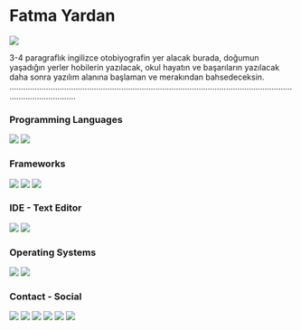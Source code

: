 # Fatma Yardan

![](https://user-images.githubusercontent.com/90905334/154847401-dfa8a91a-f21e-4f05-893e-67ac9e567d0b.png)

3-4 paragraflık ingilizce otobiyografin yer alacak burada, doğumun yaşadığın yerler hobilerin yazılacak, okul hayatın ve başarıların yazılacak daha sonra yazılım alanına başlaman ve merakından bahsedeceksin. .........................................................................................................................................................


### Programming Languages

[![](https://img.shields.io/badge/Python-3776AB?style=for-the-badge&logo=python&logoColor=white)](https://www.python.org/) [![](https://img.shields.io/badge/Dart-0175C2?style=for-the-badge&logo=dart&logoColor=white)](https://dart.dev/)


### Frameworks

[![](https://img.shields.io/badge/Flutter-02569B?style=for-the-badge&logo=flutter&logoColor=white)](https://flutter.dev/) [![](https://img.shields.io/badge/Flask-000000?style=for-the-badge&logo=flask&logoColor=white)](https://flask.palletsprojects.com/) [![](https://img.shields.io/badge/SQLite-07405E?style=for-the-badge&logo=sqlite&logoColor=white)](https://www.sqlite.org/)


### IDE - Text Editor

[![](https://img.shields.io/badge/PyCharm-000000.svg?&style=for-the-badge&logo=PyCharm&logoColor=white)](https://www.jetbrains.com/pycharm/) [![](https://img.shields.io/badge/Jupyter-F37626.svg?&style=for-the-badge&logo=Jupyter&logoColor=white)](https://jupyter.org/)


### Operating Systems

[![](https://img.shields.io/badge/Windows-0078D6?style=for-the-badge&logo=windows&logoColor=white)](https://www.microsoft.com/tr-tr/windows) [![](https://img.shields.io/badge/Android-3DDC84?style=for-the-badge&logo=android&logoColor=white)](https://www.android.com)


### Contact - Social

[![](https://img.shields.io/badge/Gmail-D14836?style=for-the-badge&logo=gmail&logoColor=white)](mailto:Yardan37@gmail.com) [![](https://img.shields.io/badge/LinkedIn-0077B5?style=for-the-badge&logo=linkedin&logoColor=white)](https://www.linkedin.com/in/fatma-yardan-040063221) [![](https://img.shields.io/badge/GitHub-100000?style=for-the-badge&logo=github&logoColor=white)](https://github.com/fatmayardan) [![](https://img.shields.io/badge/Twitter-1DA1F2?style=for-the-badge&logo=twitter&logoColor=white)](https://twitter.com/YardanFatma) [![](https://img.shields.io/badge/Instagram-E4405F?style=for-the-badge&logo=instagram&logoColor=white)](https://www.instagram.com/yardanfatma/) [![](https://img.shields.io/badge/Spotify-1ED760?&style=for-the-badge&logo=spotify&logoColor=white)](https://open.spotify.com/user/2tboa3tcqjvs8y11k01sxuina?si=xsCpoM63QxKdyB3BKkVCyQ&utm_source=copy-link&dl_branch=1)

